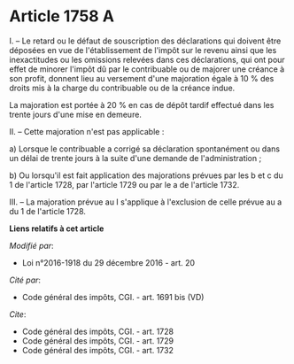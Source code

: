 # Article 1758 A

I. – Le retard ou le défaut de souscription des déclarations qui doivent être déposées en vue de l'établissement de l'impôt
sur le revenu ainsi que les inexactitudes ou les omissions relevées dans ces déclarations, qui ont pour effet de minorer
l'impôt dû par le contribuable ou de majorer une créance à son profit, donnent lieu au versement d'une majoration égale à 10
% des droits mis à la charge du contribuable ou de la créance indue.

La majoration est portée à 20 % en cas de dépôt tardif effectué dans les trente jours d'une mise en demeure.

II. – Cette majoration n'est pas applicable :

a) Lorsque le contribuable a corrigé sa déclaration spontanément ou dans un délai de trente jours à la suite d'une demande de
l'administration ;

b) Ou lorsqu'il est fait application des majorations prévues par les b et c du 1 de l'article 1728, par l'article 1729 ou par
le a de l'article 1732.

III. – La majoration prévue au I s'applique à l'exclusion de celle prévue au a du 1 de l'article 1728.

**Liens relatifs à cet article**

_Modifié par_:

  - Loi n°2016-1918 du 29 décembre 2016 - art. 20

_Cité par_:

  - Code général des impôts, CGI. - art. 1691 bis (VD)

_Cite_:

  - Code général des impôts, CGI. - art. 1728
  - Code général des impôts, CGI. - art. 1729
  - Code général des impôts, CGI. - art. 1732
